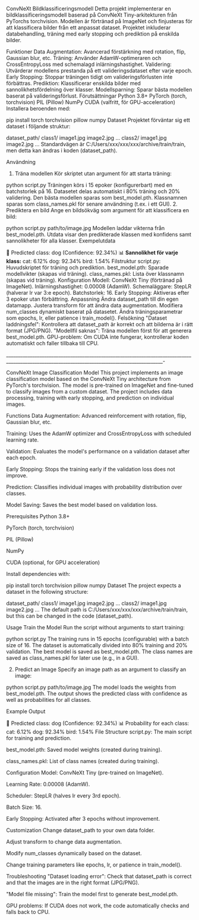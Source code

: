 ConvNeXt Bildklassificeringsmodell
Detta projekt implementerar en bildklassificeringsmodell baserad på ConvNeXt Tiny-arkitekturen från PyTorchs torchvision. Modellen är förtränad på ImageNet och finjusteras för att klassificera bilder från ett anpassat dataset. 
Projektet inkluderar databehandling, träning med early stopping och prediktion på enskilda bilder.

Funktioner
Data Augmentation: Avancerad förstärkning med rotation, flip, Gaussian blur, etc.
Träning: Använder AdamW-optimeraren och CrossEntropyLoss med schemalagd inlärningshastighet.
Validering: Utvärderar modellens prestanda på ett valideringsdataset efter varje epoch.
Early Stopping: Stoppar träningen tidigt om valideringsförlusten inte förbättras.
Prediktion: Klassificerar enskilda bilder med sannolikhetsfördelning över klasser.
Modellsparning: Sparar bästa modellen baserat på valideringsförlust.
Förutsättningar
Python 3.8+
PyTorch (torch, torchvision)
PIL (Pillow)
NumPy
CUDA (valfritt, för GPU-acceleration)
Installera beroenden med:


pip install torch torchvision pillow numpy
Dataset
Projektet förväntar sig ett dataset i följande struktur:


dataset_path/
    class1/
        image1.jpg
        image2.jpg
        ...
    class2/
        image1.jpg
        image2.jpg
        ...
Standardvägen är C:/Users/xxx/xxx/xxx/archive/train/train, men detta kan ändras i koden (dataset_path).

Användning
1. Träna modellen
Kör skriptet utan argument för att starta träning:


python script.py
Träningen körs i 15 epoker (konfigurerbart) med en batchstorlek på 16.
Datasetet delas automatiskt i 80% träning och 20% validering.
Den bästa modellen sparas som best_model.pth.
Klassnamnen sparas som class_names.pkl för senare användning (t.ex. i ett GUI).
2. Prediktera en bild
Ange en bildsökväg som argument för att klassificera en bild:


python script.py path/to/image.jpg
Modellen laddar vikterna från best_model.pth.
Utdata visar den predikterade klassen med konfidens samt sannolikheter för alla klasser.
Exempelutdata

🔮 Predicted class: dog (Confidence: 92.34%)
📊 **Sannolikhet för varje klass:**
cat: 6.12%
dog: 92.34%
bird: 1.54%
Filstruktur
script.py: Huvudskriptet för träning och prediktion.
best_model.pth: Sparade modellvikter (skapas vid träning).
class_names.pkl: Lista över klassnamn (skapas vid träning).
Konfiguration
Modell: ConvNeXt Tiny (förtränad på ImageNet).
Inlärningshastighet: 0.00008 (AdamW).
Schemaläggare: StepLR (halverar lr var 3:e epoch).
Batchstorlek: 16.
Early Stopping: Aktiveras efter 3 epoker utan förbättring.
Anpassning
Ändra dataset_path till din egen datamapp.
Justera transform för att ändra data augmentation.
Modifiera num_classes dynamiskt baserat på datasetet.
Ändra träningsparametrar som epochs, lr, eller patience i train_model().
Felsökning
"Dataset laddningsfel": Kontrollera att dataset_path är korrekt och att bilderna är i rätt format (JPG/PNG).
"Modellfil saknas": Träna modellen först för att generera best_model.pth.
GPU-problem: Om CUDA inte fungerar, kontrollerar koden automatiskt och faller tillbaka till CPU.

________________________________________________________________________________________________________________________________________________-


ConvNeXt Image Classification Model
This project implements an image classification model based on the ConvNeXt Tiny architecture from PyTorch's torchvision. The model is pre-trained on ImageNet and fine-tuned to classify images from a custom dataset. The project includes data processing, training with early stopping, and prediction on individual images.

Functions
Data Augmentation: Advanced reinforcement with rotation, flip, Gaussian blur, etc.

Training: Uses the AdamW optimizer and CrossEntropyLoss with scheduled learning rate.

Validation: Evaluates the model's performance on a validation dataset after each epoch.

Early Stopping: Stops the training early if the validation loss does not improve.

Prediction: Classifies individual images with probability distribution over classes.

Model Saving: Saves the best model based on validation loss.

Prerequisites
Python 3.8+

PyTorch (torch, torchvision)

PIL (Pillow)

NumPy

CUDA (optional, for GPU acceleration)

Install dependencies with:


pip install torch torchvision pillow numpy
Dataset
The project expects a dataset in the following structure:


dataset_path/
    class1/
        image1.jpg
        image2.jpg
        ...
    class2/
        image1.jpg
        image2.jpg
        ...
The default path is C:/Users/xxx/xxx/xxx/archive/train/train, but this can be changed in the code (dataset_path).

Usage
Train the Model
Run the script without arguments to start training:


python script.py
The training runs in 15 epochs (configurable) with a batch size of 16. The dataset is automatically divided into 80% training and 20% validation. The best model is saved as best_model.pth. The class names are saved as class_names.pkl for later use (e.g., in a GUI).

2. Predict an Image
Specify an image path as an argument to classify an image:


python script.py path/to/image.jpg
The model loads the weights from best_model.pth. The output shows the predicted class with confidence as well as probabilities for all classes.

Example Output

🔮 Predicted class: dog (Confidence: 92.34%)
📊 Probability for each class:
cat: 6.12%
dog: 92.34%
bird: 1.54%
File Structure
script.py: The main script for training and prediction.

best_model.pth: Saved model weights (created during training).

class_names.pkl: List of class names (created during training).

Configuration
Model: ConvNeXt Tiny (pre-trained on ImageNet).

Learning Rate: 0.00008 (AdamW).

Scheduler: StepLR (halves lr every 3rd epoch).

Batch Size: 16.

Early Stopping: Activated after 3 epochs without improvement.

Customization
Change dataset_path to your own data folder.

Adjust transform to change data augmentation.

Modify num_classes dynamically based on the dataset.

Change training parameters like epochs, lr, or patience in train_model().

Troubleshooting
"Dataset loading error": Check that dataset_path is correct and that the images are in the right format (JPG/PNG).

"Model file missing": Train the model first to generate best_model.pth.

GPU problems: If CUDA does not work, the code automatically checks and falls back to CPU.
